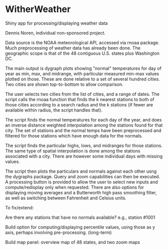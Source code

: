 # WitherWeather
Shiny app for processing/displaying weather data

Dennis Noren, individual non-sponsored project.

Data source is the NOAA meteorological API, accessed via rnoaa package.
Much preprocessing of weather data has already been done.
The geographic scope is that of the 48 contiguous U.S. states plus Washington DC.

The main output is dygraph plots showing "normal" temperatures for day of year
 as min, max, and midrange, with particular measured min-max values plotted
 on those.
These are done relative to a set of several hundred cities. Two cities are shown top-to-bottom to allow comparison.
 
The user selects two cities from the list of cities, and a range of dates. The script calls the rnoaa function that finds the k nearest stations to both of those cities according to a search radius and the k stations (if fewer are available within radius, the script handles that).

The script finds the normal temperatures for each day of the year, and does an inverse distance weighted interpolation among the stations found for that city. The set of stations and the normal temps have been preprocessed and filtered for those stations which have enough data for the normals. 

The script finds the particular highs, lows, and midranges for those stations. The same type of spatial interpolation is done among the stations associated with a city. There are however some individual days with missing values.

The script then plots the particulars and normals against each other usng the dygraphs package. Query and zoom capabilities can then be executed. A processing button is provided to allow the user to select new inputs and compute/redisplay only when requested. There are also options for displaying moving averages and a Butterworth high pass smoothing filter, as well as switching between Fahrenheit and Celsius units.

To fix/extend:

Are there any stations that have no normals available? e.g., station #1001

Build option for computing/displaying percentile values, using those as y axis, perhaps involving pre-processing. (long-term)

Build map panel: overview map of 48 states, and two zoom maps
